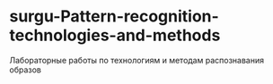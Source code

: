 # surgu-Pattern-recognition-technologies-and-methods
Лабораторные работы по технологиям и методам распознавания образов
